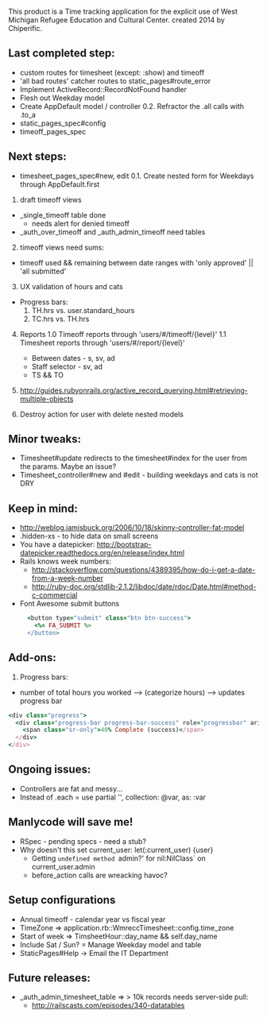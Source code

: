 This product is a Time tracking application for the explicit use of West Michigan Refugee Education and Cultural Center. created 2014 by Chiperific.

## Last completed step:
* custom routes for timesheet (except: :show) and timeoff
* 'all bad routes' catcher routes to static_pages#route_error
* Implement ActiveRecord::RecordNotFound handler
* Flesh out Weekday model
* Create AppDefault model / controller
0.2. Refractor the .all calls with .to_a
* static_pages_spec#config
* timeoff_pages_spec

## Next steps:
* timesheet_pages_spec#new, edit
0.1. Create nested form for Weekdays through AppDefault.first

1. draft timeoff views
  * \_single\_timeoff table done
    * needs alert for denied timeoff
  * \_auth\_over\_timeoff and \_auth\_admin\_timeoff need tables
2. timeoff views need sums:
  * timeoff used && remaining between date ranges with 'only approved' || 'all submitted'
3. UX validation of hours and cats
  * Progress bars:
    1. TH.hrs vs. user.standard_hours
    2. TC.hrs vs. TH.hrs
4. Reports
  1.0 Timeoff reports through 'users/#/timeoff/{level}'
  1.1 Timesheet reports through 'users/#/report/{level}'
    * Between dates - s, sv, ad
    * Staff selector - sv, ad
    * TS && TO
  2. http://guides.rubyonrails.org/active_record_querying.html#retrieving-multiple-objects

5. Destroy action for user with delete nested models

## Minor tweaks:
* Timesheet#update redirects to the timesheet#index for the user from the params. Maybe an issue?
* Timesheet_controller#new and #edit - building weekdays and cats is not DRY


## Keep in mind:
* http://weblog.jamisbuck.org/2006/10/18/skinny-controller-fat-model
* .hidden-xs - to hide data on small screens
* You have a datepicker: http://bootstrap-datepicker.readthedocs.org/en/release/index.html
* Rails knows week numbers:
  * http://stackoverflow.com/questions/4389395/how-do-i-get-a-date-from-a-week-number
  * http://ruby-doc.org/stdlib-2.1.2/libdoc/date/rdoc/Date.html#method-c-commercial
* Font Awesome submit buttons
  ```ruby
    <button type="submit" class="btn btn-success">
      <%= FA_SUBMIT %>
    </button>
  ```

## Add-ons:
1. Progress bars:
  * number of total hours you worked --> (categorize hours) --> updates progress bar
  ```ruby
  <div class="progress">
    <div class="progress-bar progress-bar-success" role="progressbar" aria-valuenow="40" aria-valuemin="0" aria-valuemax="100" style="width: 40%">
      <span class="sr-only">40% Complete (success)</span>
    </div>
  </div>
  ```

## Ongoing issues:

* Controllers are fat and messy...
* Instead of .each = use partial '', collection: @var, as: :var

## Manlycode will save me!
* RSpec - pending specs - need a stub?
* Why doesn't this set current\_user: let(:current_user) {user}
  * Getting `undefined method `admin?' for nil:NilClass` on current_user.admin
  * before_action calls are wreacking havoc?


## Setup configurations
* Annual timeoff - calendar year vs fiscal year
* TimeZone => application.rb::WmreccTimesheet::config.time_zone
* Start of week => TimsheetHour::day_name && self.day_name
* Include Sat / Sun? = Manage Weekday model and table
* StaticPages#Help -> Email the IT Department

## Future releases:
* _auth_admin_timesheet_table => > 10k records needs server-side pull:
  * http://railscasts.com/episodes/340-datatables
